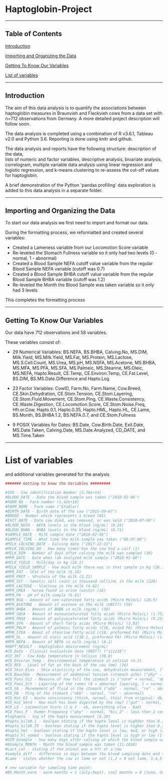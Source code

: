 # Haptoglobin-Project
----------
## Table of Contents  
[Introduction](#introduction)  

[Importing and Organizing the Data](#importing-and-organizing-the-data)

[Getting To Know Our Variables](#getting-to-know-our-variables)

[List of variables](#list-of-variables)

--------
## Introduction

The aim of this data analysis is to quantify the associations between haptoglobin measures in Braunvieh and Fleckvieh cows from a data set with n=712 observations from Germany. A more detailed project description will follow soon.

The data analysis is completed using a combination of R v3.6.1, Tableau v2.0 and Python 3.6. 
Reporting is done using knitr and github.

The data analysis and reports have the following structure:
description of the data,  
lists of numeric and factor variables, 
descriptive analysis, 
bivariate analysis, 
correlogram,
multiple variable data analysis using linear regression and logistic regression, and 
k-means clustering to re-assess the cut-off values for haptoglobin.

A brief demonstration of the Python 'pandas profiling' data exploration is added to this data analysis in a separate folder.


--------
## Importing and Organizing the Data

To start our data analysis we first need to import and format our data. 


During the formatting process, we reformatted and created several variables:
- Created a Lameness variable from our Locomotion Score variable
- Re-leveled the Stomach Fullness variable so it only had two levels (0 - normal, 1 - abnormal)
- Created a Blood Sample NEFA cutoff value variable from the regular Blood Sample NEFA variable (cutoff was 0.7)
- Created a Blood Sample BHBA cutoff value variable from the regular Blood Sample BHBA variable (cutoff was 1.2)
- Re-leveled the Month the Blood Sample was taken variable so it only had 3 levels


This completes the formatting process

-------
## Getting To Know Our Variables

Our data have 712 observations and 58 variables. 

These variables consist of:
- 29 Numerical Variables: 
      BS.NEFA, BS.BHBA, Calving.No, MS.DIM, Milk.Yield, MS.Milk.Yield, MS.Fat, MS.Protein, MS.Lactose, MS.S.Cell.Count, MS.Urea, MS.pH, MS.NSFA, MS.Acetone, MS.BHBA, MS.MFA, MS.PFA, MS.SFA, MS.Palmeic, MS.Stearine, MS.Oleic, MS.NEFA, Hapto.Result, CE.Temp, CE.Environ.Temp, CE.Fat.Level, BS.DIM, BS.MS.Date.Difference and Hapto.Log
      
- 23 Factor Variables: 
      CowID, Farm.No, Farm.Name, Cow.Breed, CE.Skin.Dehydration, CE.Stom.Tension, CE.Stom.Layering, CE.Stom.Fluid.Movement, CE.Stom.Ping, CE.Waste.Consistency, CE.Waste.Digestion, CE.Locomotion.Score, CE.Stom.Noise.Freq, Hfr.or.Cow, Hapto.0.1, Hapto.0.35, Hapto.HML, Hapto.HL, CE.Lame, BS.Month, BS.BHBA.1.2, BS.NEFA.0.7, and CE.Stom.Fullness
      
- 9 POSIX Variables for Dates: 
      BS.Date, Cow.Birth.Date, Exit.Date, MS.Date.Taken, Calving.Date, MS.Date.Analyzed, CD_DATE, and MS.Time.Taken   
      
-------
# List of variables
and additional variables generated for the analysis
```r
####### Getting to know the Variables #########

#ISO - Cow identification Number (2.76e+14)
#BLOOD_DATE - Date the blood sample was taken ("2018-02-06")
#FARM_NO - Farm number (1.42e+10)
#FARM_NAME - Farm name ("Stadler)
#BIRTH_DATE - Birth date of the cow ("2015-09-07")
#BREED - Number which represents a breed (01)
#EXIT_DATE - Date cow died, was removed, or was sold ("2018-07-09")
#BLOOD_NEFA - NEFA levels in the blood (ng/mL) (0.24)
#BLOOD_BHBA - BHBA levels in the blood (ng/mL) (0.71)
#SAMPLE_DATE - Milk sample date ("2018-02-05")
#SAMPLE_TIME - What time the milk sample was taken ("08:07:00")
#MILK_CALVING_DATE - Calving date ("2017-12-31")
#MILK_CALVING_NO - How many times has the cow had a calf (1)
#MILK_DIM - Number of days after calving the milk was sampled (36)
#MPR_DATE - Date when lab analyzed milk sample ("2018-02-08")
#MILK_YIELD - Milk/day in kg (26.1)
#MILK_YIELD_SAMPLE - How much milk there was in that sample in kg (26.1)
#MPR_FAT - %Fat of the milk (6.18)
#MPR_PROT - %Protein of the milk (3.21)
#MPR_SCC - Somatic cell count in thousand cells/mL in the milk (226)
#MPR_LACTOSE - %lactose in the milk (4.82)
#MPR_UREA - %urea found in urine (waste) (26)
#MPR_PH - pH of milk sample (6.61)
#MPR_NSA - Amount of non-saturated fatty acids (Micro Mole/L) (20.5)
#MPR_ACETONE - Amount of acetone in the milk (UNIT?) (50)
#MPR_BHBA - Amount of BHBA in milk (ng/mL) (50)
#MPR_SNSA - Amount of monounsaturated fatty acids (Micro Mole/L) (1.752)
#MPR_PNSA - Amount of polyunsaturated fatty acids (Micro Mole/L) (0.224)
#MPR_SFA - Amount of short fatty acids (Micro Mole/L) (3.93)
#MPR_PALM - Amount of palmeic fatty acids (C16, mixed FA) (Micro Mole/L) (1.57)    
#MPR_STEA - Amout of stearine fatty acid (c18, preformed FA) (Micro Mole/L) (0.75) 
#MPR_OL - Amount ol oleic acid (C18.1, preformed FA) (Micro Mole/L) (1.67)         
#MPR_NEFA - Amount of NEFA in milk (ng/mL) (6.1)
#HAPT_RESULT - Haptoglobin measurement (ng/mL) 
#CD_Date - Clinical evaluation date (UNIT?) ("111218")
#CD_IKT - Cow body temperature in Celsius (38.8)
#CD_Environ_Temp - Environmental temperature in celsius (4.3)
#CD_RFD - Level of fat on the back of the cow (mm) (16)                                      
#CD_Skin_Elas - Skin elasticity of the cow, dehydration measurement, ("phy" - normal, "red" - reduced)               
#CD_BauchDe - Measurement of abdominal tension (stomach ache) ("phy" - normal, "erh" - increased)
#CD_Pans_Sc2 - Measure of how full the stomach is ("norm" = normal, "abnorm" = abnormal) from original: 1,2,3=norm, 4,5=abnormal
#CD_Pans_Sch - Layering of the rumen (0 = abnormal layering, 1 = normal layering)
#CD_SA - Movemement of fluid in the stomach ("obb" - normal, "re" - abnormal)
#CD_PA - Ping of the stomach ("obb" - normal, "re" - abnormal)
#CD_Kot_K2 - Waste consistency (thick, normal, thin) from original: db, dick = thick, sup,was=thin, mb=normal
#CD_Kot_Verd - How much has been digested by the cow? ("gut" - normal, "maess" - less than good, "schl" - bad)
#CD_LS - Locomotion Score (1 & 2 - ok, everything else - bad)
#CD_Pans_F - Rumen Frequency ("phy" - normal, "bis_2" - less than 2 contractions/minute bad, "groe_3" - too many contractions bad >3)
#loghapto - log of the hapto measurement (6.39)
#hapto_hilo0.1 - boolean stating if the hapto level is high3er than 0.1 (1 - cow is >0.1, 0 - cow is <0.1)
#hapto_hilo0.35 - boolean stating if the hapto level is higher than 0.35 (1 - cow is >0.35, 0 - cow is <0.35)
#hapto_hml - boolean stating if the hapto level is low, med, or high (2 = clinical >1.6, 1 = subclinical 0.4<x<1.599, 0 = low healthy <0.4)
#hapto_hl_nomed - boolean stating if the hapto level is high or low (1 = low healthy, 3 = clinical)
#DIM_bsample - how many days after calving at which the blood sample was taken
#bSample_MONTH - Month the blood sample was taken (11-2018)
#Lact_cat - stating if the animal was a hfr or a cow
#sample_diff - difference in days between the blood sampling date and the milk sampling date
#Lame - states whether the cow is lame or not (1,2 = 0 not lame, 3,4,5 = 1 lame)

# new variable for sampling time point:
#BS.Month_warm - warm months = 1 (July-Sept), cool months = 0 (June, Oct-Dec)


```

